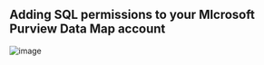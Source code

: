 ## Adding SQL permissions to your MIcrosoft Purview Data Map account

![image](https://github.com/user-attachments/assets/94d003e2-5d65-4b4b-be96-d623af84ae9d)

